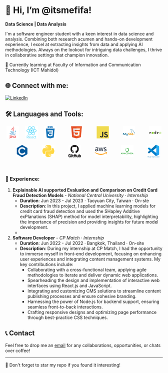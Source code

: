 # 👋 Hi, I’m @itsmefifa!

**Data Science | Data Analysis**

I'm a software engineer student with a keen interest in data science and analysis. Combining both research acumen and hands-on development experience, I excel at extracting insights from data and applying AI methodologies. Always on the lookout for intriguing data challenges, I thrive in collaborative settings that champion innovation.

🌱 Currently learning at Faculty of Information and Communication Technology (ICT Mahidol)

## 🌐 Connect with me:
[![LinkedIn](https://img.shields.io/badge/LinkedIn-0077B5?style=for-the-badge&logo=linkedin&logoColor=white&labelColor=222)](https://www.linkedin.com/in/chanisara-kotrachai/)

## 🛠 Languages and Tools:

<div style="display: flex; flex-wrap: wrap; justify-content: center; gap: 20px;">
  <img src="https://github.com/devicons/devicon/blob/master/icons/java/java-original-wordmark.svg" title="Java" alt="Java" width="40" height="40">
  <img src="https://github.com/devicons/devicon/blob/master/icons/react/react-original-wordmark.svg" title="React" alt="React" width="40" height="40">
  <img src="https://github.com/devicons/devicon/blob/master/icons/css3/css3-plain-wordmark.svg"  title="CSS3" alt="CSS" width="40" height="40"/>&nbsp;
  <img src="https://github.com/devicons/devicon/blob/master/icons/html5/html5-original.svg" title="HTML5" alt="HTML" width="40" height="40"/>&nbsp;
  <img src="https://github.com/devicons/devicon/blob/master/icons/javascript/javascript-original.svg" title="JavaScript" alt="JavaScript" width="40" height="40"/>&nbsp;
  <img src="https://github.com/devicons/devicon/blob/master/icons/mysql/mysql-original-wordmark.svg" title="MySQL"  alt="MySQL" width="40" height="40"/>&nbsp;
  <img src="https://github.com/devicons/devicon/blob/master/icons/nodejs/nodejs-original-wordmark.svg" title="NodeJS" alt="NodeJS" width="40" height="40"/>&nbsp;
  <img src="https://github.com/devicons/devicon/blob/master/icons/c/c-plain.svg" title="NodeJS" alt="NodeJS" width="40" height="40"/>&nbsp;
  <img src="https://github.com/devicons/devicon/blob/master/icons/python/python-plain.svg" title="NodeJS" alt="NodeJS" width="40" height="40"/>&nbsp;
  <img src="https://github.com/devicons/devicon/blob/master/icons/github/github-original-wordmark.svg" title="NodeJS" alt="NodeJS" width="40" height="40"/>&nbsp;
  <img src="https://github.com/devicons/devicon/blob/master/icons/amazonwebservices/amazonwebservices-original-wordmark.svg" title="NodeJS" alt="NodeJS" width="40" height="40"/>&nbsp;
  <img src="https://github.com/devicons/devicon/blob/master/icons/anaconda/anaconda-original-wordmark.svg" title="NodeJS" alt="NodeJS" width="40" height="40"/>&nbsp;
  <img src="https://github.com/devicons/devicon/blob/master/icons/vscode/vscode-original-wordmark.svg" title="NodeJS" alt="NodeJS" width="40" height="40"/>&nbsp;
</div>

### 💼 Experience:

1. **Explainable Al supported Evaluation and Comparison on Credit Card Fraud Detection Models** - *National Central University · Internship*
   - **Duration**: Jun 2023 - Jul 2023 · Taoyuan City, Taiwan · On-ste
   - **Description**: In this project, I applied machine learning models for credit card fraud detection and used the SHapley Additive exPlanations (SHAP) method for model interpretability, highlighting the importance of precision and providing insights for future model development.
   - 
2. **Software Developer** - *CP Match · Internship*
   - **Duration**: Jun 2022 - Jul 2022 · Bangkok, Thailand · On-site
   - **Description**: During my internship at CP Match, I had the opportunity to immerse myself in front-end development, focusing on enhancing user experiences and integrating content management systems. My key contributions include:
      - Collaborating with a cross-functional team, applying agile methodologies to iterate and deliver dynamic web applications.
      - Spearheading the design and implementation of interactive web interfaces using React.js and JavaScript.
      - Integrating and customizing CMS solutions to streamline content publishing processes and ensure cohesive branding.
      - Harnessing the power of Node.js for backend support, ensuring seamless front-to-back interactions.
      - Crafting responsive designs and optimizing page performance through best-practice CSS techniques.

  
## 📞 Contact
Feel free to drop me an [email](mailto:chanisara.kot@student.mahidol.ac.th) for any collaborations, opportunities, or chats over coffee!

---

🌟 Don't forget to star my repo if you found it interesting!
